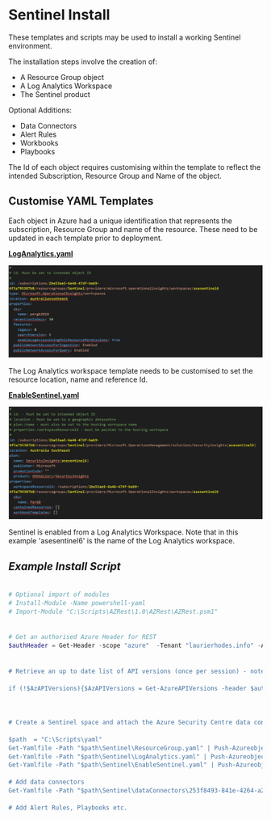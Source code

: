 # Sentinel Install
These templates and scripts may be used to install a working Sentinel environment.

The installation steps involve the creation of:

* A Resource Group object
* A Log Analytics Workspace
* The Sentinel product

Optional Additions:

* Data Connectors
* Alert Rules
* Workbooks
* Playbooks

The Id of each object requires customising within the template to reflect the intended Subscription, Resource Group and Name of the object.

## Customise YAML Templates

Each object in Azure had a unique identification that represents the subscription, Resource Group and name of the resource.  These need to be updated in each template prior to deployment.

**<u>LogAnalytics.yaml</u>**

![](img\LogAnalytics.JPG)

The Log Analytics workspace template needs to be customised to set the resource location, name and reference Id.

**<u>EnableSentinel.yaml</u>**

![](img\EnableSentinel.JPG)

Sentinel is enabled from a Log Analytics Workspace.  Note that in this example 'asesentinel6' is the name of the Log Analytics workspace.



## *Example Install Script*

```powershell

# Optional import of modules
# Install-Module -Name powershell-yaml
# Import-Module "C:\Scripts\AZRest\1.0\AZRest\AZRest.psm1" 


# Get an authorised Azure Header for REST
$authHeader = Get-Header -scope "azure"  -Tenant "laurierhodes.info" -AppId "aa73b052-6cea-4f17-b54b-6a536be5c722" -secret 'XXXXXXXXXXXXXXXXXXXXXXXXX’ 


# Retrieve an up to date list of API versions (once per session) - note that any subscription may be used for generating a current API versions file.

if (!$AzAPIVersions){$AzAPIVersions = Get-AzureAPIVersions -header $authHeader -SubscriptionID "2be53ae5-6e46-47df-beb9-6f3a795387b8"}



# Create a Sentinel space and attach the Azure Security Centre data connector

$path  = "C:\Scripts\yaml"
Get-Yamlfile -Path "$path\Sentinel\ResourceGroup.yaml" | Push-Azureobject -AuthHeader $authHeader -Apiversions $AzAPIVersions 
Get-Yamlfile -Path "$path\Sentinel\LogAnalytics.yaml" | Push-Azureobject -AuthHeader $authHeader -Apiversions $AzAPIVersions 
Get-Yamlfile -Path "$path\Sentinel\EnableSentinel.yaml" | Push-Azureobject -AuthHeader $authHeader -Apiversions $AzAPIVersions 

# Add data connectors
Get-Yamlfile -Path "$path\Sentinel\dataConnectors\253f8493-841e-4264-a218-4b7697026292.yaml" | Push-Azureobject -AuthHeader $authHeader -Apiversions $AzAPIVersions 

# Add Alert Rules, Playbooks etc.

```



